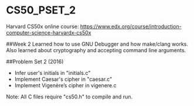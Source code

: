 # CS50_PSET_2
Harvard CS50x online course: https://www.edx.org/course/introduction-computer-science-harvardx-cs50x

##Week 2
Learned how to use GNU Debugger and how make/clang works. Also learned about cryptography and accepting command line arguments. 

##Problem Set 2 (2016)
- Infer user's initials in "initials.c"
- Implement Caesar's cipher in "caesar.c"
- Implement Vigenère’s cipher in vigenere.c

Note: All C files require "cs50.h" to compile and run.
